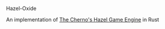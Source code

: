 Hazel-Oxide

An implementation of [The Cherno's Hazel Game Engine](https://www.youtube.com/playlist?list=PLlrATfBNZ98dC-V-N3m0Go4deliWHPFwT) in Rust